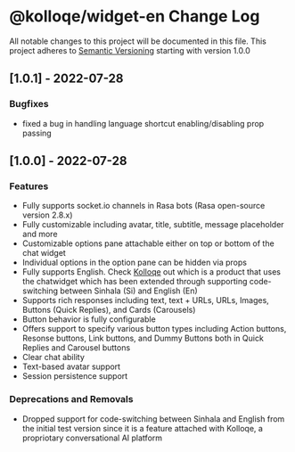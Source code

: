 # @kolloqe/widget-en Change Log

All notable changes to this project will be documented in this file.
This project adheres to [Semantic Versioning](https://semver.org/) starting with version 1.0.0

## [1.0.1] - 2022-07-28

### Bugfixes

- fixed a bug in handling language shortcut enabling/disabling prop passing

## [1.0.0] - 2022-07-28

### Features

- Fully supports socket.io channels in Rasa bots (Rasa open-source version 2.8.x)
- Fully customizable including avatar, title, subtitle, message placeholder and more
- Customizable options pane attachable either on top or bottom of the chat widget
- Individual options in the option pane can be hidden via props
- Fully supports English. Check [Kolloqe](https://kolloqe.github.io) out which is a product that uses the chatwidget which has been extended through supporting code-switching between Sinhala (Si) and English (En)
- Supports rich responses including text, text + URLs, URLs, Images, Buttons (Quick Replies), and Cards (Carousels)
- Button behavior is fully configurable
- Offers support to specify various button types including Action buttons, Resonse buttons, Link buttons, and Dummy Buttons both in Quick Replies and Carousel buttons
- Clear chat ability
- Text-based avatar support
- Session persistence support

### Deprecations and Removals

- Dropped support for code-switching between Sinhala and English from the initial test version since it is a feature attached with Kolloqe, a propriotary conversational AI platform
